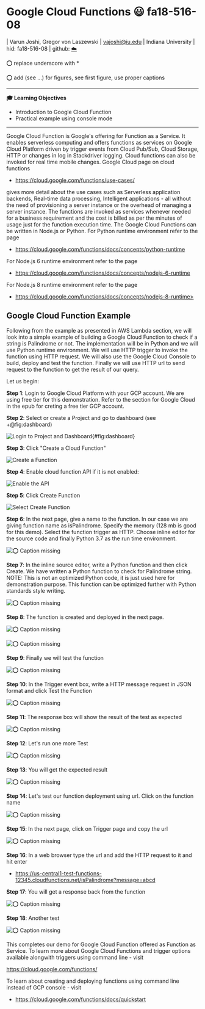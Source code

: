 
# Google Cloud Functions :smiley: fa18-516-08

| Varun Joshi, Gregor von Laszewski
| vajoshi@iu.edu
| Indiana University
| hid: fa18-516-08
| github: [:cloud:](https://github.com/cloudmesh-community/fa18-516-08/blob/master/section/GCPFunctions.md)

:o: replace underscore with *

:o: add (see ...) for figures, see first figure, use proper captions

---

**:mortar_board: Learning Objectives**

* Introduction to Google Cloud Function
* Practical example using console mode

---

Google Cloud Function is Google's offering for Function as a
Service. It enables serverless computing and offers functions as
services on Google Cloud Platform driven by trigger events from Cloud
Pub/Sub, Cloud Storage, HTTP or changes in log in Stackdriver
logging. Cloud functions can also be invoked for real time mobile
changes.  Google Cloud page on cloud functions

* <https://cloud.google.com/functions/use-cases/> 

gives more detail about the use cases such as Serverless application
backends, Real-time data processing, Intelligent applications - all
without the need of provisioning a server instance or the overhead of
managing a server instance. The functions are invoked as services
whenever needed for a business requirement and the cost is billed as
per the minutes of usage just for the function execution time. The
Google Cloud Functions can be written in Node.js or Python. For Python
runtime environment refer to the page

* <https://cloud.google.com/functions/docs/concepts/python-runtime>

For Node.js 6 runtime environment refer to the page

* <https://cloud.google.com/functions/docs/concepts/nodejs-6-runtime>

For Node.js 8 runtime environment refer to the page

* https://cloud.google.com/functions/docs/concepts/nodejs-8-runtime>

## Google Cloud Function Example

Following from the example as presented in AWS Lambda section, we will
look into a simple example of building a Google Cloud Function to
check if a string is Palindrome or not.  The implementation will be in
Python and we will use Python runtime environment. We will use HTTP
trigger to invoke the function using HTTP request. We will also use
the Google Cloud Console to build, deploy and test the
function. Finally we will use HTTP url to send request to the function
to get the result of our query.

Let us begin:

**Step 1**: Login to Google Cloud Platform with your GCP account. We
are using free tier for this demonstration. Refer to the section for
Google Cloud in the epub for creting a free tier GCP account.

**Step 2**: Select or create a Project and go to dashboard (see
+@fig:dashboard)

![Login to Project and Dashboard](assets/markdown-img-paste-20181031131045280.png){#fig:dashboard}


**Step 3**: Click "Create a Cloud Function"

![Create a Function](assets/markdown-img-paste-20181031131915230.png)


**Step 4**: Enable cloud function API if it is not enabled:

![Enable the API](assets/markdown-img-paste-20181031131927588.png)


**Step 5**: Click Create Function

![Select *Create Function*](assets/markdown-img-paste-20181031131938895.png)


**Step 6**: In the next page, give a name to the function. In our case
we are giving function name as isPalindrome. Specify the memory (128
mb is good for this demo). Select the function trigger as
HTTP. Choose inline editor for the source code and finally
Python 3.7 as the run time environment.

![:o: Caption missing](assets/markdown-img-paste-20181031131829312.png)


**Step 7**: In the inline source editor, write a Python function and
then click Create. We have written a Python function to check for
Palindrome string. NOTE: This is not an optimized Python code, it is
just used here for demonstration purpose. This function can be
optimized further with Python standards style writing.

![:o: Caption missing](assets/markdown-img-paste-2018103113223371.png)


**Step 8**: The function is created and deployed in the next page.

![:o: Caption missing](assets/markdown-img-paste-20181031132532494.png)


![:o: Caption missing](assets/markdown-img-paste-20181031132602827.png)


**Step 9**: Finally we will test the function

![:o: Caption missing](assets/markdown-img-paste-20181031132627791.png)


**Step 10**: In the Trigger event box, write a HTTP message request in
JSON format and click Test the Function

![:o: Caption missing](assets/markdown-img-paste-20181031132734293.png)


**Step 11**: The response box will show the result of the test as expected

![:o: Caption missing](assets/markdown-img-paste-20181031132838134.png)


**Step 12**: Let's run one more Test

![:o: Caption missing](assets/markdown-img-paste-20181031132912372.png)


**Step 13**: You will get the expected result

![:o: Caption missing](assets/markdown-img-paste-20181031132940621.png)


**Step 14**: Let's test our function deployment using url. Click on the function name

![:o: Caption missing](assets/markdown-img-paste-20181031133107580.png)


**Step 15**: In the next page, click on Trigger page and copy the url

![:o: Caption missing](assets/markdown-img-paste-20181031133237491.png)


**Step 16**: In a web browser type the url and add the HTTP request to
it and hit enter

* <https://us-central1-test-functions-12345.cloudfunctions.net/isPalindrome?message=abcd>


**Step 17**: You will get a response back from the function

![:o: Caption missing](assets/markdown-img-paste-20181031133547391.png)


**Step 18**: Another test

![:o: Caption missing](assets/markdown-img-paste-20181031133650540.png)


This completes our demo for Google Cloud Function offered as Function
as Service. To learn more about Google Cloud Functions and trigger
options available alongwith triggers using command line - visit

<https://cloud.google.com/functions/>

To learn about creating and deploying functions using command line
instead of GCP console - visit

* <https://cloud.google.com/functions/docs/quickstart>

